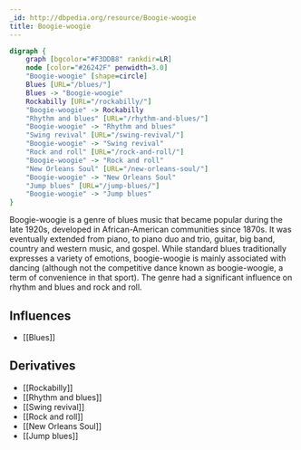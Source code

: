 ```yaml
---
_id: http://dbpedia.org/resource/Boogie-woogie
title: Boogie-woogie
---
```


```dot
digraph {
	graph [bgcolor="#F3DDB8" rankdir=LR]
	node [color="#26242F" penwidth=3.0]
	"Boogie-woogie" [shape=circle]
	Blues [URL="/blues/"]
	Blues -> "Boogie-woogie"
	Rockabilly [URL="/rockabilly/"]
	"Boogie-woogie" -> Rockabilly
	"Rhythm and blues" [URL="/rhythm-and-blues/"]
	"Boogie-woogie" -> "Rhythm and blues"
	"Swing revival" [URL="/swing-revival/"]
	"Boogie-woogie" -> "Swing revival"
	"Rock and roll" [URL="/rock-and-roll/"]
	"Boogie-woogie" -> "Rock and roll"
	"New Orleans Soul" [URL="/new-orleans-soul/"]
	"Boogie-woogie" -> "New Orleans Soul"
	"Jump blues" [URL="/jump-blues/"]
	"Boogie-woogie" -> "Jump blues"
}
```

Boogie-woogie is a genre of blues music that became popular during the late 1920s, developed in African-American communities since 1870s. It was eventually extended from piano, to piano duo and trio, guitar, big band, country and western music, and gospel. While standard blues traditionally expresses a variety of emotions, boogie-woogie is mainly associated with dancing (although not the competitive dance known as boogie-woogie, a term of convenience in that sport). The genre had a significant influence on rhythm and blues and rock and roll.

## Influences
- [[Blues]]

## Derivatives
- [[Rockabilly]]
- [[Rhythm and blues]]
- [[Swing revival]]
- [[Rock and roll]]
- [[New Orleans Soul]]
- [[Jump blues]]
